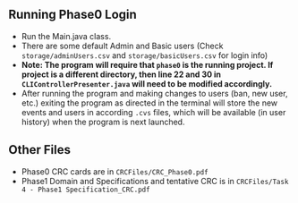 ## Running Phase0 Login

- Run the Main.java class. 
- There are some default Admin and Basic users (Check `storage/adminUsers.csv` and `storage/basicUsers.csv` for login info)
- **Note: The program will require that `phase0` is the running project. If project is a different directory, then line 22 and 30 in `CLIControllerPresenter.java` will need to be modified accordingly.**
- After running the program and making changes to users (ban, new user, etc.) exiting the program as directed in the terminal will store the new events and users in according `.cvs` files, which will be available (in user history) when the program is next launched.


## Other Files

- Phase0 CRC cards are in `CRCFiles/CRC_Phase0.pdf`
- Phase1 Domain and Specifications and tentative CRC is in `CRCFiles/Task 4 - Phase1 Specification_CRC.pdf`
